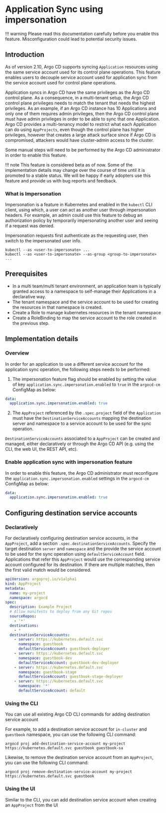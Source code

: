# Application Sync using impersonation

!!! warning
    Please read this documentation carefully before you enable this feature. Misconfiguration could lead to potential security issues.

## Introduction

As of version 2.10, Argo CD supports syncing `Application` resources using the same service account used for its control plane operations. This feature enables users to decouple service account used for application sync from the service account used for control plane operations.

Application syncs in Argo CD have the same privileges as the Argo CD control plane. As a consequence, in a multi-tenant setup, the Argo CD control plane privileges needs to match the tenant that needs the highest privileges. As an example, if an Argo CD instance has 10 Applications and only one of them requires admin privileges, then the Argo CD control plane must have admin privileges in order to be able to sync that one Application. Argo CD provides a multi-tenancy model to restrict what each Application can do using `AppProjects`, even though the control plane has higher privileges, however that creates a large attack surface since if Argo CD is compromised, attackers would have cluster-admin access to the cluster.

Some manual steps will need to be performed by the Argo CD administrator in order to enable this feature. 

!!! note
    This feature is considered beta as of now. Some of the implementation details may change over the course of time until it is promoted to a stable status. We will be happy if early adopters use this feature and provide us with bug reports and feedback.

### What is Impersonation

Impersonation is a feature in Kubernetes and enabled in the `kubectl` CLI client, using which, a user can act as another user through impersonation headers. For example, an admin could use this feature to debug an authorization policy by temporarily impersonating another user and seeing if a request was denied.

Impersonation requests first authenticate as the requesting user, then switch to the impersonated user info.

```shell
kubectl --as <user-to-impersonate> ...
kubectl --as <user-to-impersonate> --as-group <group-to-impersonate> ...
```
## Prerequisites
- In a multi team/multi tenant environment, an application team is typically granted access to a namespace to self-manage their Applications in a declarative way. 
- The tenant namespace and the service account to be used for creating the resources in that namespace is created.
- Create a Role to manage kubernetes resources in the tenant namespace
- Create a RoleBinding to map the service account to the role created in the previous step.

## Implementation details

### Overview

In order for an application to use a different service account for the application sync operation, the following steps needs to be performed:

1. The impersonation feature flag should be enabled by setting the value of key `application.sync.impersonation.enabled` to `true` in the `argocd-cm` ConfigMap as below:
```yaml
data:
  application.sync.impersonation.enabled: true
```

2. The `AppProject` referenced by the `.spec.project` field of the `Application` must have the `DestinationServiceAccounts` mapping the destination server and namespace to a service account to be used for the sync operation.

`DestinationServiceAccounts` associated to a `AppProject` can be created and managed, either declaratively or through the Argo CD API (e.g. using the CLI, the web UI, the REST API, etc).


### Enable application sync with impersonation feature

In order to enable this feature, the Argo CD administrator must reconfigure the `application.sync.impersonation.enabled` settings in the `argocd-cm` ConfigMap as below:

```yaml
data:
  application.sync.impersonation.enabled: true
```
  
## Configuring destination service accounts

### Declaratively

For declaratively configuring destination service accounts, in the `AppProject`, add a section `.spec.destinationServiceAccounts`. Specify the target destination `server` and `namespace` and the provide the service account to be used for the sync operation using `defaultServiceAccount` field. Applications that refer this `AppProject` would use the corresponding service account configured for its destination. If there are multiple matches, then the first valid match would be considered.

```yaml
apiVersion: argoproj.io/v1alpha1
kind: AppProject
metadata:
  name: my-project
  namespace: argocd
spec:
  description: Example Project
  # Allow manifests to deploy from any Git repos
  sourceRepos:
    - '*'
  destinations:
    - *
  destinationServiceAccounts:
    - server: https://kubernetes.default.svc
      namespace: guestbook
      defaultServiceAccount: guestbook-deployer
    - server: https://kubernetes.default.svc
      namespace: guestbook-dev
      defaultServiceAccount: guestbook-dev-deployer
    - server: https://kubernetes.default.svc
      namespace: guestbook-stage
      defaultServiceAccount: guestbook-stage-deployer
    - server: https://kubernetes.default.svc
      namespace: '*'
      defaultServiceAccount: default
```

### Using the CLI

You can use all existing Argo CD CLI commands for adding destination service account

For example, to add a destination service account for `in-cluster` and `guestbook` namespace, you can use the following CLI command:

```shell
argocd proj add-destination-service-account my-project https://kubernetes.default.svc guestbook guestbook-sa
```

Likewise, to remove the destination service account from an `AppProject`, you can use the following CLI command:

```shell
argocd proj remove-destination-service-account my-project https://kubernetes.default.svc guestbook
```

### Using the UI

Similar to the CLI, you can add destination service account when creating an `AppProject` from the UI
